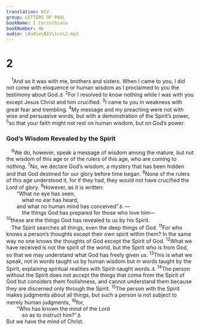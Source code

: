```yaml
---
translation: NIV
group: LETTERS OF PAUL
bookName: I Corinthians 
bookNumber: 46
audio: \Audio\NIV\1co\2.mp3
---
```


<div class="title"><h1>2</h1></div>
<span class="verse 1co_2_1"> <sup>1</sup>And so it was with me, brothers and sisters. When I came to you, I did not come with eloquence or human wisdom as I proclaimed to you the testimony about God.<a data-toggle="tooltip" data-placement="bottom" title="Some manuscripts proclaimed to you God’s mystery">⚓</a></span>
<span class="verse 1co_2_2"><sup>2</sup>For I resolved to know nothing while I was with you except Jesus Christ and him crucified. </span>
<span class="verse 1co_2_3"><sup>3</sup>I came to you in weakness with great fear and trembling. </span>
<span class="verse 1co_2_4"><sup>4</sup>My message and my preaching were not with wise and persuasive words, but with a demonstration of the Spirit’s power, </span>
<span class="verse 1co_2_5"><sup>5</sup>so that your faith might not rest on human wisdom, but on God’s power. <br/></span>
<div class="title"><h3>God’s Wisdom Revealed by the Spirit </h3></div>
<span class="verse 1co_2_6"> <sup>6</sup>We do, however, speak a message of wisdom among the mature, but not the wisdom of this age or of the rulers of this age, who are coming to nothing. </span>
<span class="verse 1co_2_7"><sup>7</sup>No, we declare God’s wisdom, a mystery that has been hidden and that God destined for our glory before time began. </span>
<span class="verse 1co_2_8"><sup>8</sup>None of the rulers of this age understood it, for if they had, they would not have crucified the Lord of glory. </span>
<span class="verse 1co_2_9"><sup>9</sup>However, as it is written: <br/>  “What no eye has seen, <br/>   what no ear has heard, <br/>  and what no human mind has conceived”<a data-toggle="tooltip" data-placement="bottom" title="Isaiah 64:4">⚓</a> — <br/>   the things God has prepared for those who love him— <br/></span>
<span class="verse 1co_2_10"><sup>10</sup>these are the things God has revealed to us by his Spirit. <br/> The Spirit searches all things, even the deep things of God. </span>
<span class="verse 1co_2_11"><sup>11</sup>For who knows a person’s thoughts except their own spirit within them? In the same way no one knows the thoughts of God except the Spirit of God. </span>
<span class="verse 1co_2_12"><sup>12</sup>What we have received is not the spirit of the world, but the Spirit who is from God, so that we may understand what God has freely given us. </span>
<span class="verse 1co_2_13"><sup>13</sup>This is what we speak, not in words taught us by human wisdom but in words taught by the Spirit, explaining spiritual realities with Spirit-taught words.<a data-toggle="tooltip" data-placement="bottom" title="Or Spirit, interpreting spiritual truths to those who are spiritual">⚓</a></span>
<span class="verse 1co_2_14"><sup>14</sup>The person without the Spirit does not accept the things that come from the Spirit of God but considers them foolishness, and cannot understand them because they are discerned only through the Spirit. </span>
<span class="verse 1co_2_15"><sup>15</sup>The person with the Spirit makes judgments about all things, but such a person is not subject to merely human judgments, </span>
<span class="verse 1co_2_16"><sup>16</sup>for, <br/>  “Who has known the mind of the Lord <br/>   so as to instruct him?”<a data-toggle="tooltip" data-placement="bottom" title="Isaiah 40:13">⚓</a><br/>But we have the mind of Christ. <br/></span>
